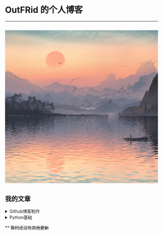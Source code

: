 # OutFRid 的个人博客
---
![主题照片](https://github.com/OutFRid/OutFRid.github.io/blob/6bfb413dbebd6d4833de3ba9fdaec40cd2facfed/images/index.jpg)
---

## 我的文章

<details>
    <summary>Github博客制作</summary>

- [博客架构解析](https://example.com)
- [语法注意事项](https://example.com)
</details>
<details>
    <summary>Python基础</summary>

- [Python多进程、多线程、多管程浅解](https://example.com)
- [Python上下文管理器浅解](https://example.com)
</details>

** ~~暂时还没有其他更新~~
